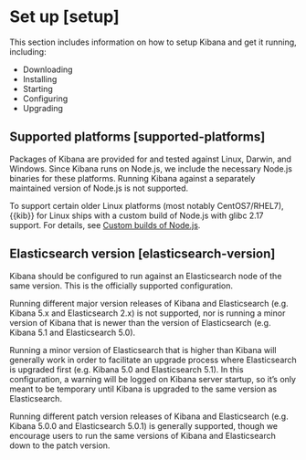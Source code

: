 # Set up [setup]

This section includes information on how to setup Kibana and get it running, including:

* Downloading
* Installing
* Starting
* Configuring
* Upgrading


## Supported platforms [supported-platforms] 

Packages of Kibana are provided for and tested against Linux, Darwin, and Windows. Since Kibana runs on Node.js, we include the necessary Node.js binaries for these platforms. Running Kibana against a separately maintained version of Node.js is not supported.

To support certain older Linux platforms (most notably CentOS7/RHEL7), {{kib}} for Linux ships with a custom build of Node.js with glibc 2.17 support. For details, see [Custom builds of Node.js](https://www.elastic.co/guide/en/kibana/current/upgrading-nodejs.html#custom-nodejs-builds).


## Elasticsearch version [elasticsearch-version] 

Kibana should be configured to run against an Elasticsearch node of the same version. This is the officially supported configuration.

Running different major version releases of Kibana and Elasticsearch (e.g. Kibana 5.x and Elasticsearch 2.x) is not supported, nor is running a minor version of Kibana that is newer than the version of Elasticsearch (e.g. Kibana 5.1 and Elasticsearch 5.0).

Running a minor version of Elasticsearch that is higher than Kibana will generally work in order to facilitate an upgrade process where Elasticsearch is upgraded first (e.g. Kibana 5.0 and Elasticsearch 5.1). In this configuration, a warning will be logged on Kibana server startup, so it’s only meant to be temporary until Kibana is upgraded to the same version as Elasticsearch.

Running different patch version releases of Kibana and Elasticsearch (e.g. Kibana 5.0.0 and Elasticsearch 5.0.1) is generally supported, though we encourage users to run the same versions of Kibana and Elasticsearch down to the patch version.

